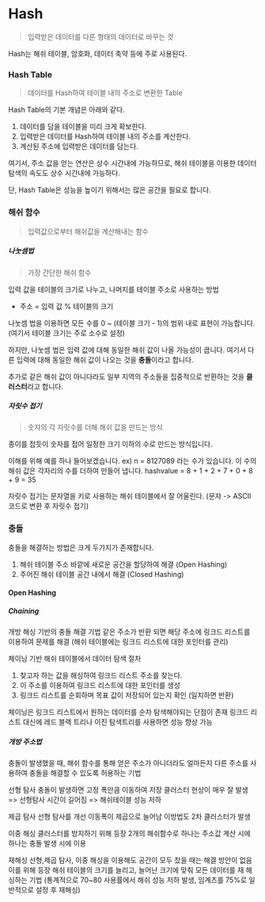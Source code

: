 # Hash
> 입력받은 데이터를 다른 형태의 데이터로 바꾸는 것

Hash는 해쉬 테이블, 암호화, 데이터 축약 등에 주로 사용된다.

### Hash Table
> 데이터를 Hash하여 테이블 내의 주소로 변환한 Table

Hash Table의 기본 개념은 아래와 같다.
  1. 데이터를 담을 테이블을 미리 크게 확보한다.
  2. 입력받은 데이터를 Hash하여 테이블 내의 주소를 계산한다.
  3. 계산된 주소에 입력받은 데이터를 담는다.

여기서, 주소 값을 얻는 연산은 상수 시간내에 가능하므로, 해쉬 테이블을 이용한 데이터 탐색의 속도도 상수 시간내에 가능하다.

단, Hash Table은 성능을 높이기 위해서는 많은 공간을 필요로 합니다.


### 해쉬 함수
> 입력값으로부터 해쉬값을 계산해내는 함수

##### 나눗셈법
> 가장 간단한 해쉬 함수

입력 값을 테이블의 크기로 나누고, 나머지를 테이블 주소로 사용하는 방법
+ 주소 = 입력 값 % 테이블의 크기

나눗셈 법을 이용하면 모든 수를 0 ~ (테이블 크기 - 1)의 범위 내로 표현이 가능합니다.
(여기서 테이블 크기는 주로 소수로 설정)

하지만, 나눗셈 법은 입력 값에 대해 동일한 해쉬 값이 나올 가능성이 큽니다. 여기서 다른 입력에 대해 동일한 해쉬 값이 나오는 것을 **충돌**이라고 합니다.

추가로 같은 해쉬 값이 아니다라도 일부 지역의 주소들을 집중적으로 반환하는 것을 **클러스터**라고 합니다.

##### 자릿수 접기
> 숫자의 각 자릿수를 더해 해쉬 값을 만드는 방식

종이를 접듯이 숫자를 접어 일정한 크기 이하의 수로 만드는 방식입니다.

이해를 위해 예를 하나 들어보겠습니다.
ex)
  n = 8127089 라는 수가 있습니다.
  이 수의 해쉬 값은 각자리의 수를 더하여 만들어 냅니다.
  hashvalue
  = 8 + 1 + 2 + 7 + 0 + 8 + 9
  = 35

자릿수 접기는 문자열을 키로 사용하는 해쉬 테이블에서 잘 어울린다.
(문자 -> ASCII 코드로 변환 후 자릿수 접기)


### 충돌
충돌을 해결하는 방법은 크게 두가지가 존재합니다.
  1. 해쉬 테이블 주소 바깥에 새로운 공간을 할당하여 해결 (Open Hashing)
  2. 주어진 해쉬 테이블 공간 내에서 해결 (Closed Hashing)

#### Open Hashing
##### Chaining
개방 해싱 기반의 충돌 해결 기법
같은 주소가 반환 되면 해당 주소에 링크드 리스트를 이용하여 문제를 해결
(해쉬 테이블에는 링크드 리스트에 대한 포인터를 관리)

체이닝 기반 해쉬 테이블에서 데이터 탐색 절차
  1. 찾고자 하는 값을 해싱하여 링크드 리스트 주소를 찾는다.
  2. 이 주소를 이용하여 링크드 리스트에 대한 포인터를 생성
  3. 링크드 리스트를 순회하며 목표 값이 저장되어 있는지 확인 (일치하면 반환)


체이닝은 링크드 리스트에서 원하는 데이터를 순차 탐색해야되는 단점이 존재
링크드 리스트 대신에 레드 블랙 트리나 이진 탐색트리를 사용하면 성능 향상 가능

##### 개방 주소법
충돌이 발생했을 때, 해쉬 함수를 통해 얻은 주소가 아니더라도 얼마든지 다른 주소를 사용하여 충돌을 해결할 수 있도록 허용하는 기법

선형 탐사
충돌이 발생하면 고정 폭만큼 이동하여 저장
클러스터 현상이 매우 잘 발생
=> 선형탐사 시간이 길어짐
=> 해쉬테이블 성능 저하


제곱 탐사
선형 탐사를 개선
이동폭이 제곱으로 늘어남
이방법도 2차 클러스터가 발생

이중 해싱
클러스터를 방지하기 위해 등장
2개의 해쉬함수로 하나는 주소값 계산 시에 하나는 충돌 발생 시에 이용


재해싱
선형,제곱 탐사, 이중 해싱을 이용해도 공간이 모두 찼을 때는 해결 방안이 없음 이를 위해 등장
해쉬 테이블의 크기를 늘리고, 늘어난 크기에 맞춰 모든 데이터를 재 해싱하는 기법
(통계적으로 70~80 사용률에서 해쉬 성능 저하 발생, 임계츠를 75%로 일반적으로 설정 후 재해싱)
